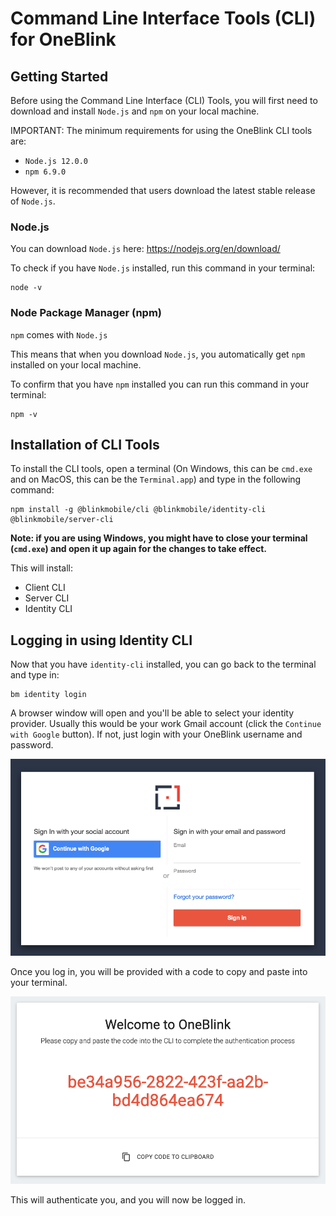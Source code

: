 # Command Line Interface Tools (CLI) for OneBlink

## Getting Started

Before using the Command Line Interface (CLI) Tools, you will first need to download and install `Node.js` and `npm` on your local machine.

IMPORTANT: The minimum requirements for using the OneBlink CLI tools are:

- `Node.js 12.0.0`
- `npm 6.9.0`

However, it is recommended that users download the latest stable release of `Node.js`.

### Node.js

You can download `Node.js` here: https://nodejs.org/en/download/

To check if you have `Node.js` installed, run this command in your terminal:

```
node -v
```

### Node Package Manager (npm)

`npm` comes with `Node.js`

This means that when you download `Node.js`, you automatically get `npm` installed on your local machine.

To confirm that you have `npm` installed you can run this command in your terminal:

```
npm -v
```

## Installation of CLI Tools

To install the CLI tools, open a terminal (On Windows, this can be `cmd.exe` and on MacOS, this can be the `Terminal.app`) and type in the following command:

```
npm install -g @blinkmobile/cli @blinkmobile/identity-cli @blinkmobile/server-cli
```

**Note: if you are using Windows, you might have to close your terminal (`cmd.exe`) and open it up again for the changes to take effect.**

This will install:

- Client CLI
- Server CLI
- Identity CLI

## Logging in using Identity CLI

Now that you have `identity-cli` installed, you can go back to the terminal and type in:

```
bm identity login
```

A browser window will open and you'll be able to select your identity provider. Usually this would be your work Gmail account (click the `Continue with Google` button). If not, just login with your OneBlink username and password.

<center>

![](images/login-popup.png)

</center>

Once you log in, you will be provided with a code to copy and paste into your terminal.

<center>

![](images/copy-code-login.png)

</center>

This will authenticate you, and you will now be logged in.
